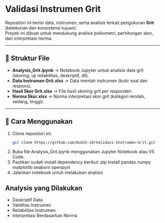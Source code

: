 # Validasi Instrumen Grit

Repositori ini berisi data, instrumen, serta analisis terkait pengukuran **Grit** (ketekunan dan konsistensi tujuan).  
Proyek ini dibuat untuk mendukung analisis psikometri, perhitungan skor, dan interpretasi norma.

---

## 📂 Struktur File

- **Analysis_Grit.ipynb** → Notebook Jupyter untuk analisis data grit (skoring, uji reliabilitas, deskriptif, dll).
- **Data Instrumen Grit.xlsx** → Data mentah instrumen (butir soal dan respons).
- **Hasil Skor Grit.xlsx** → File hasil skoring grit per responden.
- **Norma Skor.xlsx** → Norma interpretasi skor grit (kategori rendah, sedang, tinggi).

---

## 🚀 Cara Menggunakan

1. Clone repositori ini:
   ```bash
   git clone https://github.com/Dudih-10/Validasi-Instrumen-Grit.git
2. Buka file Analysis_Grit.ipynb menggunakan Jupyter Notebook atau VS Code.
3. Pastikan sudah install dependency berikut:
   pip install pandas numpy matplotlib seaborn openpyxl
4. Jalankan notebook untuk melakukan analisis

## Analysis yang Dilakukan

- Deskriptif Data
- Validitas Instrumen
- Reliabilitas Instrumen
- Interpretasi Berdasarkan Norma
